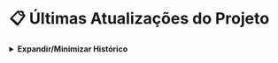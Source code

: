 # 📋 Últimas Atualizações do Projeto

<details>
<summary><strong>Expandir/Minimizar Histórico</strong></summary>

### 2025-06-27
- 🏆 **Sistema de Desempate no Ranking**: Implementado critério de desempate pela ordem numérica do ID do Pokémon
  - Primeiro critério: Quantidade de capturas (decrescente)
  - Segundo critério (desempate): ID do Pokémon (crescente - menor ID primeiro)
  - Atualizado método `get_ranking()` e `get_stats()` no backend
  - Criado teste específico `test_get_ranking_tiebreaker_by_pokemon_id` para validar funcionalidade
  - Teste PASSED confirmando que o sistema funciona corretamente
- 🎨 **Melhoria de Legibilidade**: Alterada cor dos nomes dos Pokémons de azul escuro para branco
  - Componente `pokemon-card`: `.pokemon-name` agora usa `color: #ffffff`
  - Página `captured`: Nomes dos Pokémons capturados em branco
  - Página `details`: Nome do Pokémon em detalhes em branco
  - Página `ranking`: Nomes dos Pokémons no ranking em branco
  - Corrigido erro de digitação no tema escuro (`.pokemon_name` → `.pokemon-name`)
  - Melhor visibilidade em todos os fundos coloridos dos cards
- 🔄 **Correção do Sistema de Sincronização de Capturas**: Resolvido problema de capturas não aparecendo no ranking
  - **Problema identificado**: Componente `pokemon-card` não estava sincronizando capturas com o backend
  - **Solução implementada**:
    - Adicionado `SyncService` ao componente `pokemon-card`
    - Implementada sincronização automática após cada captura/descaptura
    - Adicionados logs detalhados para debug no frontend e backend
    - Inicialização do `SyncService` no `app.component.ts`
    - Sincronização imediata após adição à fila (1 segundo)
    - Sincronização inicial forçada após 5 segundos
  - **Arquivos modificados**:
    - `pokemon-card.component.ts`: Adicionado SyncService e sincronização
    - `sync.service.ts`: Logs detalhados e sincronização imediata
    - `sync_capture.py`: Logs detalhados no backend
    - `app.component.ts`: Inicialização do SyncService
  - **Resultado**: Capturas agora são enviadas automaticamente ao backend e aparecem no ranking

### 2025-06-27
- 🚀 Refatoração e otimização da página de ranking:
  - Correção do loop infinito causado por detecção de mudanças no Angular
  - Melhoria de performance e uso de cache para favoritos e imagens
  - Template simplificado para evitar expressões complexas
  - Ranking agora carrega sem travar, exibindo placeholders enquanto aguarda detalhes dos pokémons
  - Estrutura pronta para reabilitar carregamento dos detalhes reais dos pokémons
- 🛠️ Commit e push do progresso total do projeto até o momento

### 2025-06-26
- 🛡️ Página de favoritos desativada e removida dos módulos do frontend para build limpo
- 🛠️ Refatoração do frontend: padronização visual, responsividade, integração real com backend FastAPI para ranking global/local e sincronização de capturas/favoritos
- 🧹 Garantido que não há mais referências a FavoritesPage em rotas, menu ou outros pontos do projeto
- ✅ Build do frontend validado e funcionando sem erros após remoção da página de favoritos
- ⚠️ Pendente: ajuste do backend do ranking global para integração completa

### 2025-06-23
- 🌍 Padronização e cobertura total de i18n (títulos, menus, labels, botões)
- 🏷️ Adição de todas as chaves de tradução faltantes nas páginas principais e configurações
- 🖼️ Substituição do logo do menu lateral por Pokédex em alta definição
- 📝 Atualização do plano de melhorias e README
- 🛠️ Correção de labels e menus para uso de chaves minúsculas e com ponto

</details>
